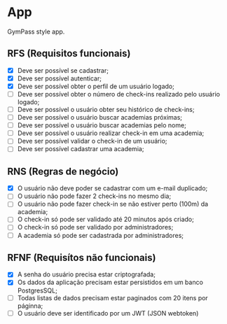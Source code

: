 # App

GymPass style app.

## RFS (Requisitos funcionais)

- [x] Deve ser possível se cadastrar;
- [x] Deve ser possível autenticar;
- [x] Deve ser possível obter o perfil de um usuário logado;
- [ ] Deve ser possível obter o número de check-ins realizado pelo usuário logado;
- [ ] Deve ser possível o usuário obter seu histórico de check-ins;
- [ ] Deve ser possível o usuário buscar academias próximas;
- [ ] Deve ser possível o usuário buscar academias pelo nome;
- [ ] Deve ser possível o usuário realizar check-in em uma academia;
- [ ] Deve ser possível validar o check-in de um usuário;
- [ ] Deve ser possível cadastrar uma academia;

## RNS (Regras de negócio)

- [x] O usuário não deve poder se cadastrar com um e-mail duplicado;
- [ ] O usuário não pode fazer 2 check-ins no mesmo dia;
- [ ] O usuário não pode fazer check-in se não estiver perto (100m) da academia;
- [ ] O check-in só pode ser validado até 20 minutos após criado;
- [ ] O check-in só pode ser validado por administradores;
- [ ] A academia só pode ser cadastrada por administradores;

## RFNF (Requisítos não funcionais)

- [x] A senha do usuário precisa estar criptografada;
- [x] Os dados da aplicação precisam estar persistidos em um banco PostgresSQL;
- [ ] Todas listas de dados precisam estar paginados com 20 itens por páginna;
- [ ] O usuário deve ser identificado por um JWT (JSON webtoken)